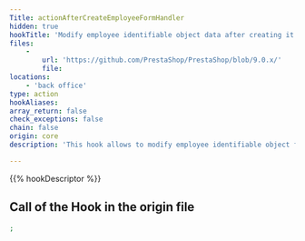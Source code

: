 ```yaml
---
Title: actionAfterCreateEmployeeFormHandler
hidden: true
hookTitle: 'Modify employee identifiable object data after creating it'
files:
    -
        url: 'https://github.com/PrestaShop/PrestaShop/blob/9.0.x/'
        file: 
locations:
    - 'back office'
type: action
hookAliases: 
array_return: false
check_exceptions: false
chain: false
origin: core
description: 'This hook allows to modify employee identifiable object forms data after it was created'

---
```


{{% hookDescriptor %}}

## Call of the Hook in the origin file

```php
;
```
